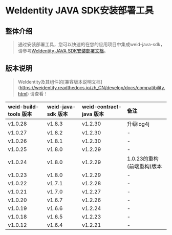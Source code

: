 WeIdentity JAVA SDK安装部署工具
=============================================================

整体介绍
--------

> 通过安装部署工具，您可以快速的在您的应用项目中集成weid-java-sdk，请参考[WeIdentity JAVA SDK安装部署文档](https://weidentity.readthedocs.io/zh_CN/latest/docs/weidentity-build-with-deploy.html)。

版本说明
--------

> WeIdentity及其组件的[兼容版本说明文档] (https://weidentity.readthedocs.io/zh_CN/develop/docs/compatibility.html) 请查看！

| weid-build-tools 版本 | weid-java-sdk 版本 | weid-contract-java 版本 | 备注 |
| :---- | :---- | :---- | :---- |
| v1.0.28 | v1.8.3 | v1.2.30 | 升级log4j |
| v1.0.27 | v1.8.2 | v1.2.30 | - |
| v1.0.26 | v1.8.1 | v1.2.30 | - |
| v1.0.25 | v1.8.0 | v1.2.29 | - |
| v1.0.24 | v1.8.0 | v1.2.29 | 1.0.23的重构(前端重构)版本 |
| v1.0.23 | v1.8.0 | v1.2.29 | - |
| v1.0.22 | v1.7.1 | v1.2.28 | - |
| v1.0.21 | v1.7.0 | v1.2.27 | - |
| v1.0.20 | v1.6.7 | v1.2.26 | - |
| v1.0.19 | v1.6.6 | v1.2.24 | - |
| v1.0.18 | v1.6.5 | v1.2.23 | - |
| v1.0.12 | v1.6.4 | v1.2.21 | - |